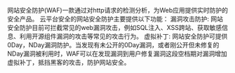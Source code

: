网站安全防护(WAF)一款通过对http请求的检测分析，为Web应用提供实时防护的安全产品。
云平台安全的网站安全防护主要提供以下功能：
漏洞攻击防护: 网站安全防护目前可拦截常见的web漏洞攻击，例如SQL注入、XSS跨站、获取敏感信息、利用开源组件漏洞的攻击等常见的攻击行为。
虚拟补丁: 网站安全防护可提供0Day，NDay漏洞防护。当发现有未公开的0Day漏洞，或者刚公开但未修复的NDay漏洞被利用时，WAF可以在发现漏洞到用户修复漏洞这段空档期对漏洞增加虚拟补丁，抵挡黑客的攻击，防护网站安全。